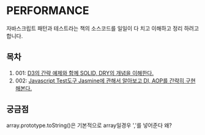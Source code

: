 # PERFORMANCE
자바스크립트 패턴과 테스트라는 책의 소스코드를 일일이 다 치고 이해하고 정리 하려고 합니다.

## 목차
1. 001: [D3의 간략 예제와 함께 SOLID, DRY의 개념을 이해한다.](https://github.com/agatespider/MP/tree/master/JAVASCRIPT/PATTERN01/001)
2. 002: [Javascript Test도구 Jasmine에 관해서 알아보고 DI, AOP를 간략히 구현해본다.](https://github.com/agatespider/MP/tree/master/JAVASCRIPT/PATTERN01/002)


## 궁금점
array.prototype.toString()은 기본적으로 array일경우 ','를 넣어준다 왜?


